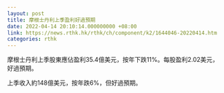 ```yaml
---
layout: post
title: 摩根士丹利上季盈利好過預期
date: 2022-04-14 20:10:14.000000000 +08:00
link: https://news.rthk.hk/rthk/ch/component/k2/1644046-20220414.htm
categories: rthk
---
```


摩根士丹利上季股東應佔盈利35.4億美元，按年下跌11%。每股盈利2.02美元，好過預期。

上季收入約148億美元，按年跌6%，但好過預期。
